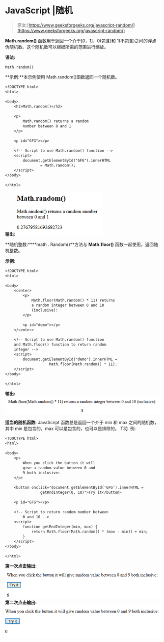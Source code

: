 # JavaScript |随机

> 原文:[https://www.geeksforgeeks.org/javascript-random/](https://www.geeksforgeeks.org/javascript-random/)

**Math.random()** 函数用于返回一个介于[0，1]，0(包含)和 1(不包含)之间的浮点伪随机数。这个随机数可以根据所需的范围进行缩放。

**语法:**

```
Math.random()
```

**示例:**本示例使用 Math.random()函数返回一个随机数。

```
<!DOCTYPE html>
<html>

<body>
    <h2>Math.random()</h2>

    <p>
        Math.random() returns a random
        number between 0 and 1
    </p>

    <p id="GFG"></p>

    <!-- Script to use Math.random() function -->
    <script>
        document.getElementById("GFG").innerHTML
                = Math.random();
    </script>
</body>

</html>                    
```

**输出:**
![](img/476294f7156b831b486c8c61e7dba9d3.png)

**随机整数:****math . Random()**方法与 **Math.floor()** 函数一起使用，返回随机整数。

**示例:**

```
<!DOCTYPE html>
<html>

<body>
    <center>
        <p>
            Math.floor(Math.random() * 11) returns
            a random integer between 0 and 10 
            (inclusive):
        </p>

        <p id="demo"></p>
    </center>

    <!-- Script to use Math.random() function
    and Math.floor() function to return random
    integer -->
    <script>
        document.getElementById("demo").innerHTML =
                    Math.floor(Math.random() * 11);
    </script>
</body>

</html>                    
```

**输出:**
![](img/535706e30279f43202125798196de2d1.png)

**适当的随机函数:** JavaScript 函数总是返回一个介于 min 和 max 之间的随机数，其中 min 是包含的，max 可以是包含的，也可以是排除的。
T3】例:

```
<!DOCTYPE html>
<html>

<body>
    <p>
        When you click the button it will
        give a random value between 0 and
        9 both inclusive:
    </p>

    <button onclick="document.getElementById('GFG').innerHTML = 
                getRndInteger(0, 10)">Try it</button>

    <p id="GFG"></p>

    <!-- Script to return random number between
        0 and 10 -->
    <script>
        function getRndInteger(min, max) {
            return Math.floor(Math.random() * (max - min)) + min;
        }
    </script>
</body>

</html>                    
```

**第一次点击输出:**
![](img/9804661455cf130f54cb433c085d8c7f.png)
**第二次点击输出:**
![](img/a7f9bbfe62c33467fe83b079672559e5.png)